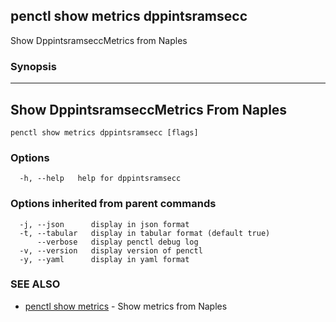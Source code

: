 ## penctl show metrics dppintsramsecc

Show DppintsramseccMetrics from Naples

### Synopsis



---------------------------------
 Show DppintsramseccMetrics From Naples 
---------------------------------


```
penctl show metrics dppintsramsecc [flags]
```

### Options

```
  -h, --help   help for dppintsramsecc
```

### Options inherited from parent commands

```
  -j, --json      display in json format
  -t, --tabular   display in tabular format (default true)
      --verbose   display penctl debug log
  -v, --version   display version of penctl
  -y, --yaml      display in yaml format
```

### SEE ALSO
* [penctl show metrics](penctl_show_metrics.md)	 - Show metrics from Naples

